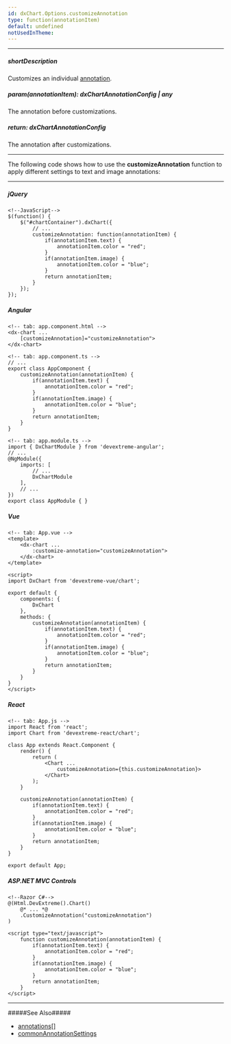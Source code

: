 ```yaml
---
id: dxChart.Options.customizeAnnotation
type: function(annotationItem)
default: undefined
notUsedInTheme: 
---
```

---
##### shortDescription
Customizes an individual [annotation](/api-reference/20%20Data%20Visualization%20Widgets/dxChart/1%20Configuration/annotations '/Documentation/ApiReference/Data_Visualization_Widgets/dxChart/Configuration/annotations/').

##### param(annotationItem): dxChartAnnotationConfig | any
The annotation before customizations.

##### return: dxChartAnnotationConfig
The annotation after customizations.

---
The following code shows how to use the **customizeAnnotation** function to apply different settings to text and image annotations:

---
##### jQuery

    <!--JavaScript-->
    $(function() {
        $("#chartContainer").dxChart({
            // ...
            customizeAnnotation: function(annotationItem) {
                if(annotationItem.text) {
                    annotationItem.color = "red";
                }
                if(annotationItem.image) {
                    annotationItem.color = "blue";
                }
                return annotationItem;
            }
        });
    });

##### Angular  

    <!-- tab: app.component.html -->
    <dx-chart ...
        [customizeAnnotation]="customizeAnnotation">
    </dx-chart>

    <!-- tab: app.component.ts -->
    // ...
    export class AppComponent {
        customizeAnnotation(annotationItem) {
            if(annotationItem.text) {
                annotationItem.color = "red";
            }
            if(annotationItem.image) {
                annotationItem.color = "blue";
            }
            return annotationItem;
        }
    }

    <!-- tab: app.module.ts -->
    import { DxChartModule } from 'devextreme-angular';
    // ...
    @NgModule({
        imports: [
            // ...
            DxChartModule
        ],
        // ...
    })
    export class AppModule { }

##### Vue

    <!-- tab: App.vue -->
    <template> 
        <dx-chart ...
            :customize-annotation="customizeAnnotation">
        </dx-chart>
    </template>

    <script>
    import DxChart from 'devextreme-vue/chart';

    export default {
        components: {
            DxChart
        },
        methods: {
            customizeAnnotation(annotationItem) {
                if(annotationItem.text) {
                    annotationItem.color = "red";
                }
                if(annotationItem.image) {
                    annotationItem.color = "blue";
                }
                return annotationItem;
            }
        }
    }
    </script>

##### React

    <!-- tab: App.js -->
    import React from 'react';
    import Chart from 'devextreme-react/chart';

    class App extends React.Component {
        render() {
            return (
                <Chart ...
                    customizeAnnotation={this.customizeAnnotation}>
                </Chart>
            );
        }

        customizeAnnotation(annotationItem) {
            if(annotationItem.text) {
                annotationItem.color = "red";
            }
            if(annotationItem.image) {
                annotationItem.color = "blue";
            }
            return annotationItem;
        }
    }

    export default App;

##### ASP.NET MVC Controls

    <!--Razor C#-->
    @(Html.DevExtreme().Chart()
        @* ... *@
        .CustomizeAnnotation("customizeAnnotation")
    )

    <script type="text/javascript">
        function customizeAnnotation(annotationItem) {
            if(annotationItem.text) {
                annotationItem.color = "red";
            }
            if(annotationItem.image) {
                annotationItem.color = "blue";
            }
            return annotationItem;
        }
    </script>

---

#####See Also#####
- [annotations[]](/Documentation/ApiReference/Data_Visualization_Widgets/dxChart/Configuration/annotations/)
- [commonAnnotationSettings](/api-reference/20%20Data%20Visualization%20Widgets/dxChart/1%20Configuration/commonAnnotationSettings '/Documentation/ApiReference/Data_Visualization_Widgets/dxChart/Configuration/commonAnnotationSettings/')